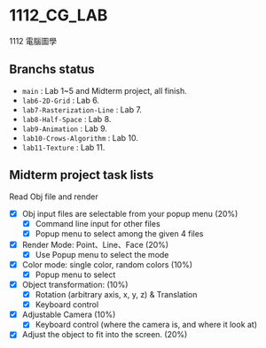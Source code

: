 # 1112_CG_LAB
1112 電腦圖學

## Branchs status
- `main` : Lab 1~5 and Midterm project, all finish.
- `lab6-2D-Grid` : Lab 6.
- `lab7-Rasterization-Line` : Lab 7.
- `lab8-Half-Space` : Lab 8.
- `lab9-Animation` : Lab 9.
- `lab10-Crows-Algorithm` : Lab 10.
- `lab11-Texture` : Lab 11.

## Midterm project task lists
Read Obj file and render
- [X] Obj input files are selectable from your popup menu (20%)
  - [X] Command line input for other files
  - [X] Popup menu to select among the given 4 files
- [X] Render Mode: Point、Line、Face (20%)
  - [X] Use Popup menu to select the mode
- [X] Color mode: single color, random colors (10%)
  - [X] Popup menu to select
- [X] Object transformation: (10%)
  - [X] Rotation (arbitrary axis, x, y, z) & Translation
  - [X] Keyboard control
- [X] Adjustable Camera (10%)
  - [X] Keyboard control (where the camera is, and where it look at)
- [X] Adjust the object to fit into the screen. (20%)
